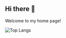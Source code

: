 ## Hi there 👋

Welcome to my home page!

![Top Langs](https://github-readme-stats.vercel.app/api/top-langs/?username=crlcrl1&layout=compact)

<!--
**crlcrl1/crlcrl1** is a ✨ _special_ ✨ repository because its `README.md` (this file) appears on your GitHub profile.

Here are some ideas to get you started:

- 🔭 I’m currently working on ...
- 🌱 I’m currently learning ...
- 👯 I’m looking to collaborate on ...
- 🤔 I’m looking for help with ...
- 💬 Ask me about ...
- 📫 How to reach me: ...
- 😄 Pronouns: ...
- ⚡ Fun fact: ...
-->
